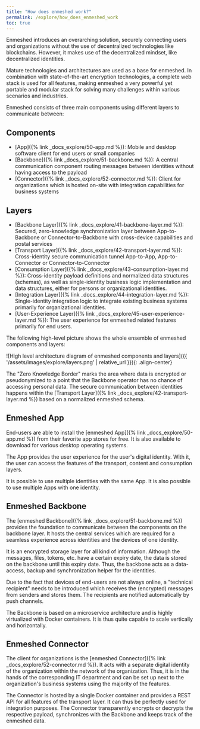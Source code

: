 ```yaml
---
title: "How does enmeshed work?"
permalink: /explore/how_does_enmeshed_work
toc: true
---
```


Enmeshed introduces an overarching solution, securely connecting users and organizations without the use of decentralized technologies like blockchains. However, it makes use of the decentralized mindset, like decentralized identities.

Mature technologies and architectures are used as a base for enmeshed. In combination with state-of-the-art encryption technologies, a complete web stack is used for all features, making enmeshed a very powerful yet portable and modular stack for solving many challenges within various scenarios and industries.

Enmeshed consists of three main components using different layers to communicate between:

## Components

- [App]({% link _docs_explore/50-app.md %}): Mobile and desktop software client for end users or small companies
- [Backbone]({% link _docs_explore/51-backbone.md %}): A central communication component routing messages between identities without having access to the payload
- [Connector]({% link _docs_explore/52-connector.md %}): Client for organizations which is hosted on-site with integration capabilities for business systems

## Layers

- [Backbone Layer]({% link _docs_explore/41-backbone-layer.md %}): Secured, zero-knowledge synchronization layer between App-to-Backbone or Connector-to-Backbone with cross-device capabilities and postal services
- [Transport Layer]({% link _docs_explore/42-transport-layer.md %}): Cross-identity secure communication tunnel App-to-App, App-to-Connector or Connector-to-Connector
- [Consumption Layer]({% link _docs_explore/43-consumption-layer.md %}): Cross-identity payload definitions and normalized data structures (schemas), as well as single-identity business logic implementation and data structures, either for persons or organizational identities.
- [Integration Layer]({% link _docs_explore/44-integration-layer.md %}): Single-identity integration logic to integrate existing business systems primarily for organizational identities.
- [User-Experience Layer]({% link _docs_explore/45-user-experience-layer.md %}): The user experience for enmeshed related features primarily for end users.

The following high-level picture shows the whole ensemble of enmeshed components and layers:

![High level architecture diagram of enmeshed components and layers]({{ '/assets/images/explore/layers.png' | relative_url }}){: .align-center}

The "Zero Knowledge Border" marks the area where data is encrypted or pseudonymized to a point that the Backbone operator has no chance of accessing personal data. The secure communication between identities happens within the [Transport Layer]({% link _docs_explore/42-transport-layer.md %}) based on a normalized enmeshed schema.

## Enmeshed App

End-users are able to install the [enmeshed App]({% link _docs_explore/50-app.md %}) from their favorite app stores for free. It is also available to download for various desktop operating systems.

The App provides the user experience for the user's digital identity. With it, the user can access the features of the transport, content and consumption layers.

It is possible to use multiple identities with the same App. It is also possible to use multiple Apps with one identity.

## Enmeshed Backbone

The [enmeshed Backbone]({% link _docs_explore/51-backbone.md %}) provides the foundation to communicate between the components on the backbone layer. It hosts the central services which are required for a seamless experience across identities and the devices of one identity.

It is an encrypted storage layer for all kind of information. Although the messages, files, tokens, etc. have a certain expiry date, the data is stored on the backbone until this expiry date. Thus, the backbone acts as a data-access, backup and synchronization helper for the identities.

Due to the fact that devices of end-users are not always online, a "technical recipient" needs to be introduced which receives the (encrypted) messages from senders and stores them. The recipients are notified automatically by push channels.

The Backbone is based on a microservice architecture and is highly virtualized with Docker containers. It is thus quite capable to scale vertically and horizontally.

## Enmeshed Connector

The client for organizations is the [enmeshed Connector]({% link _docs_explore/52-connector.md %}). It acts with a separate digital identity of the organization within the network of the organization. Thus, it is in the hands of the corresponding IT department and can be set up next to the organization's business systems using the majority of the features.

The Connector is hosted by a single Docker container and provides a REST API for all features of the transport layer. It can thus be perfectly used for integration purposes. The Connector transparently encrypts or decrypts the respective payload, synchronizes with the Backbone and keeps track of the enmeshed data.
